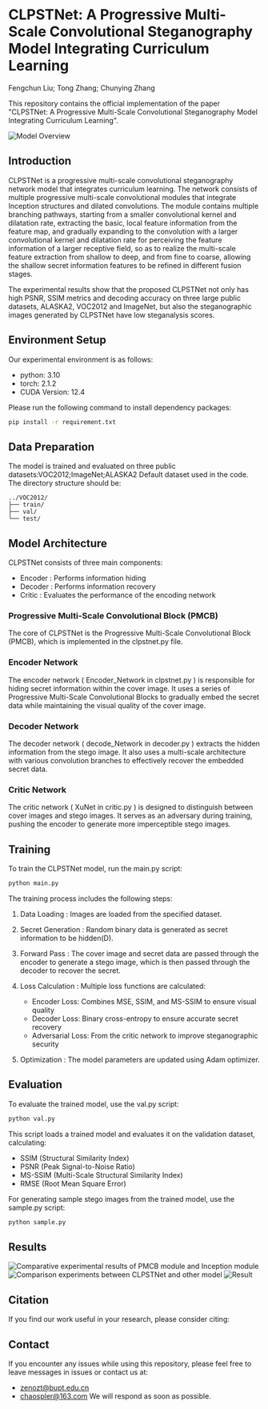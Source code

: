 # CLPSTNet: A Progressive Multi-Scale Convolutional Steganography Model Integrating Curriculum Learning
Fengchun Liu; Tong Zhang; Chunying Zhang

This repository contains the official implementation of the paper "CLPSTNet: A Progressive Multi-Scale Convolutional Steganography Model Integrating Curriculum Learning".

![Model Overview](image/fig1.jpg)

## Introduction

CLPSTNet is a progressive multi-scale convolutional steganography network model that integrates curriculum learning. The network consists of multiple progressive multi-scale convolutional modules that integrate Inception structures and dilated convolutions. The module contains multiple branching pathways, starting from a smaller convolutional kernel and dilatation rate, extracting the basic, local feature information from the feature map, and gradually expanding to the convolution with a larger convolutional kernel and dilatation rate for perceiving the feature information of a larger receptive field, so as to realize the multi-scale feature extraction from shallow to deep, and from fine to coarse, allowing the shallow secret information features to be refined in different fusion stages.

The experimental results show that the proposed CLPSTNet not only has high PSNR, SSIM metrics and decoding accuracy on three large public datasets, ALASKA2, VOC2012 and ImageNet, but also the steganographic images generated by CLPSTNet have low steganalysis scores.

## Environment Setup

Our experimental environment is as follows:

- python: 3.10
- torch: 2.1.2
- CUDA Version: 12.4

Please run the following command to install dependency packages:
```bash
pip install -r requirement.txt
```


## Data Preparation
The model is trained and evaluated on three public datasets:VOC2012;ImageNet;ALASKA2
Default dataset used in the code. The directory structure should be:

```plaintext
../VOC2012/
├── train/
├── val/
└── test/
 ```


## Model Architecture
CLPSTNet consists of three main components:

- Encoder : Performs information hiding
- Decoder : Performs information recovery
- Critic : Evaluates the performance of the encoding network
### Progressive Multi-Scale Convolutional Block (PMCB)
The core of CLPSTNet is the Progressive Multi-Scale Convolutional Block (PMCB), which is implemented in the clpstnet.py file. 

### Encoder Network
The encoder network ( Encoder_Network in clpstnet.py ) is responsible for hiding secret information within the cover image. It uses a series of Progressive Multi-Scale Convolutional Blocks to gradually embed the secret data while maintaining the visual quality of the cover image.

### Decoder Network
The decoder network ( decode_Network in decoder.py ) extracts the hidden information from the stego image. It also uses a multi-scale architecture with various convolution branches to effectively recover the embedded secret data.

### Critic Network
The critic network ( XuNet in critic.py ) is designed to distinguish between cover images and stego images. It serves as an adversary during training, pushing the encoder to generate more imperceptible stego images.


## Training
To train the CLPSTNet model, run the main.py script:

```bash
python main.py
 ```

The training process includes the following steps:

1. Data Loading : Images are loaded from the specified dataset.
2. Secret Generation : Random binary data is generated as secret information to be hidden(D).
3. Forward Pass : The cover image and secret data are passed through the encoder to generate a stego image, which is then passed through the decoder to recover the secret.
4. Loss Calculation : Multiple loss functions are calculated:
   
   - Encoder Loss: Combines MSE, SSIM, and MS-SSIM to ensure visual quality
   - Decoder Loss: Binary cross-entropy to ensure accurate secret recovery
   - Adversarial Loss: From the critic network to improve steganographic security
5. Optimization : The model parameters are updated using Adam optimizer.


## Evaluation
To evaluate the trained model, use the val.py script:

```bash
python val.py
 ```

This script loads a trained model and evaluates it on the validation dataset, calculating:

- SSIM (Structural Similarity Index)
- PSNR (Peak Signal-to-Noise Ratio)
- MS-SSIM (Multi-Scale Structural Similarity Index)
- RMSE (Root Mean Square Error)
  
For generating sample stego images from the trained model, use the sample.py script:

```bash
python sample.py
 ```


## Results

![Comparative experimental results of PMCB module and Inception module](image/1745378938568.jpg)
![Comparison experiments between CLPSTNet and other model](image/1745378979840.jpg)
![Result](image/sample.png)

## Citation
If you find our work useful in your research, please consider citing:


## Contact
If you encounter any issues while using this repository, please feel free to leave messages in issues or contact us at:

- zenozt@bupt.edu.cn
- chaospler@163.com
We will respond as soon as possible.
